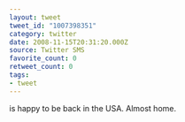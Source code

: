 ```yaml
---
layout: tweet
tweet_id: "1007398351"
category: twitter
date: 2008-11-15T20:31:20.000Z
source: Twitter SMS
favorite_count: 0
retweet_count: 0
tags:
- tweet
---
```


is happy to be back in the USA. Almost home.
